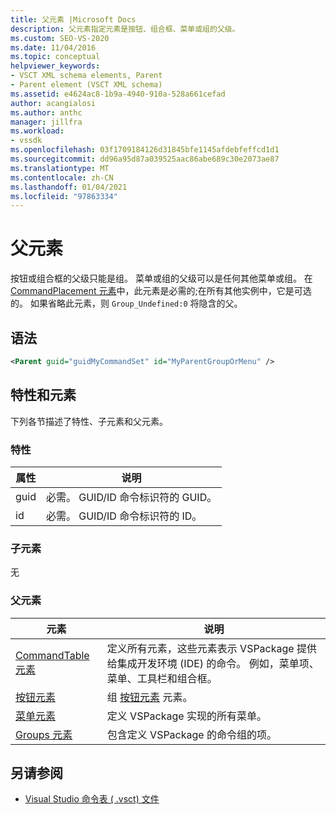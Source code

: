 ```yaml
---
title: 父元素 |Microsoft Docs
description: 父元素指定元素是按钮、组合框、菜单或组的父级。
ms.custom: SEO-VS-2020
ms.date: 11/04/2016
ms.topic: conceptual
helpviewer_keywords:
- VSCT XML schema elements, Parent
- Parent element (VSCT XML schema)
ms.assetid: e4624ac8-1b9a-4940-910a-528a661cefad
author: acangialosi
ms.author: anthc
manager: jillfra
ms.workload:
- vssdk
ms.openlocfilehash: 03f1709184126d31845bfe1145afdebfeffcd1d1
ms.sourcegitcommit: dd96a95d87a039525aac86abe689c30e2073ae87
ms.translationtype: MT
ms.contentlocale: zh-CN
ms.lasthandoff: 01/04/2021
ms.locfileid: "97863334"
---
```

# <a name="parent-element"></a>父元素
按钮或组合框的父级只能是组。 菜单或组的父级可以是任何其他菜单或组。 在 [CommandPlacement 元素](../extensibility/commandplacement-element.md)中，此元素是必需的;在所有其他实例中，它是可选的。 如果省略此元素，则 `Group_Undefined:0` 将隐含的父。

## <a name="syntax"></a>语法

```xml
<Parent guid="guidMyCommandSet" id="MyParentGroupOrMenu" />
```

## <a name="attributes-and-elements"></a>特性和元素
 下列各节描述了特性、子元素和父元素。

### <a name="attributes"></a>特性

|属性|说明|
|---------------|-----------------|
|guid|必需。 GUID/ID 命令标识符的 GUID。|
|id|必需。 GUID/ID 命令标识符的 ID。|

### <a name="child-elements"></a>子元素
 无

### <a name="parent-elements"></a>父元素

|元素|说明|
|-------------|-----------------|
|[CommandTable 元素](../extensibility/commandtable-element.md)|定义所有元素，这些元素表示 VSPackage 提供给集成开发环境 (IDE) 的命令。 例如，菜单项、菜单、工具栏和组合框。|
|[按钮元素](../extensibility/buttons-element.md)|组 [按钮元素](../extensibility/button-element.md) 元素。|
|[菜单元素](../extensibility/menus-element.md)|定义 VSPackage 实现的所有菜单。|
|[Groups 元素](../extensibility/groups-element.md)|包含定义 VSPackage 的命令组的项。|

## <a name="see-also"></a>另请参阅
- [Visual Studio 命令表 ( .vsct) 文件](../extensibility/internals/visual-studio-command-table-dot-vsct-files.md)
